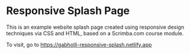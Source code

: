 # Responsive Splash Page

This is an example website splash page created using responsive design techniques via CSS and HTML, based on a Scrimba.com course module.

To visit, go to https://gabholli-responsive-splash.netlify.app



